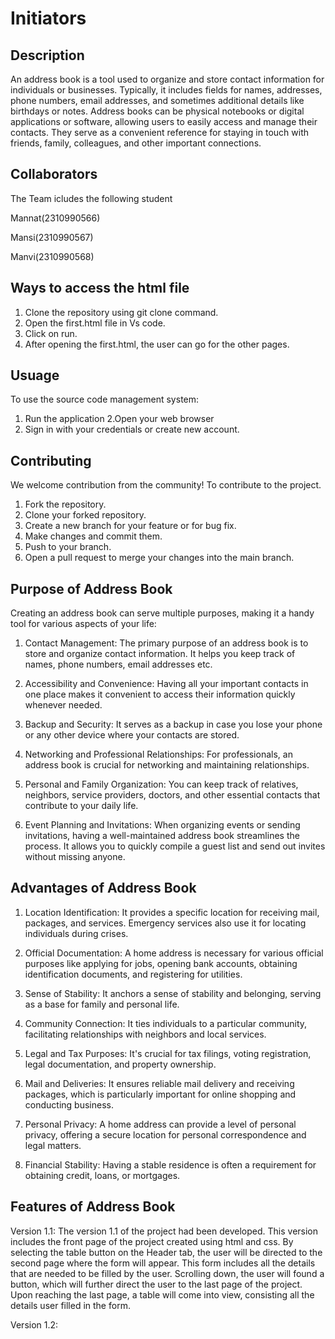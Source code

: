 # Initiators 

## Description
An address book is a tool used to organize and store contact information for individuals or businesses. Typically, it includes fields for names, addresses, phone numbers, email addresses, and sometimes additional details like birthdays or notes. Address books can be physical notebooks or digital applications or software, allowing users to easily access and manage their contacts. They serve as a convenient reference for staying in touch with friends, family, colleagues, and other important connections.


## Collaborators
The Team icludes the following student

Mannat(2310990566)

Mansi(2310990567)

Manvi(2310990568)

## Ways to access the html file

1. Clone the repository using git clone command.
2. Open the first.html file in Vs code.
3. Click on run.
4. After opening the first.html, the user can go for the other pages.

## Usuage 
To use the source code management system:

1. Run the application
2.Open your web browser
3. Sign in with your credentials or create new account.

## Contributing
We welcome contribution from the community! To contribute to the project.

1. Fork the repository.
2. Clone your forked repository.
3. Create a new branch for your feature or for bug fix.
4. Make changes and commit them.
5. Push to your branch.
6. Open a pull request to merge your changes into the main branch.

## Purpose of Address Book

 Creating an address book can serve multiple purposes, making it a handy tool for various aspects of your life:

1. Contact Management: The primary purpose of an address book is to store and organize contact information. It helps you keep track of names, phone numbers, email addresses etc.

2. Accessibility and Convenience: Having all your important contacts in one place makes it convenient to access their information quickly whenever needed.

3. Backup and Security: It serves as a backup in case you lose your phone or any other device where your contacts are stored.
   
4. Networking and Professional Relationships: For professionals, an address book is crucial for networking and maintaining relationships. 

5. Personal and Family Organization: You can keep track of relatives, neighbors, service providers, doctors, and other essential contacts that contribute to your daily life.

8. Event Planning and Invitations: When organizing events or sending invitations, having a well-maintained address book streamlines the process. It allows you to quickly compile a guest list and send out invites without missing anyone.

## Advantages of Address Book

1. Location Identification: It provides a specific location for receiving mail, packages, and services. Emergency services also use it for locating individuals during crises.

2. Official Documentation: A home address is necessary for various official purposes like applying for jobs, opening bank accounts, obtaining identification documents, and registering for utilities.

3. Sense of Stability: It anchors a sense of stability and belonging, serving as a base for family and personal life.

4. Community Connection: It ties individuals to a particular community, facilitating relationships with neighbors and local services.

5. Legal and Tax Purposes: It's crucial for tax filings, voting registration, legal documentation, and property ownership.

6. Mail and Deliveries: It ensures reliable mail delivery and receiving packages, which is particularly important for online shopping and conducting business.

7. Personal Privacy: A home address can provide a level of personal privacy, offering a secure location for personal correspondence and legal matters.

8. Financial Stability: Having a stable residence is often a requirement for obtaining credit, loans, or mortgages.

## Features  of Address Book

Version 1.1: The version 1.1 of the project had been developed. This version includes the front page of the project created using html and css. By selecting the table button on the  Header tab, the user will be directed to the second page where the form will appear. This form includes all the details that are needed to be filled by the user. Scrolling down, the user will found a button, which will further direct the user to the last page of the project. Upon reaching the last page, a table will come into view, consisting all the details user filled in the form.

Version 1.2: 








